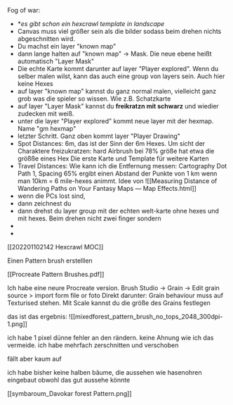 Fog of war: 
 - **es gibt schon ein hexcrawl template in landscape*
 - Canvas muss viel größer sein als die bilder sodass beim drehen nichts abgeschnitten wird.
 - Du machst ein layer "known map"
- dann lange halten auf "known map" -> Mask. Die neue ebene heißt automatisch "Layer Mask"
- Die echte Karte kommt darunter auf layer "Player explored". Wenn du selber malen wilst, kann das auch eine group von layers sein. Auch hier keine Hexes
- auf layer "known map" kannst du ganz normal malen, vielleicht ganz grob was die spieler so wissen. Wie z.B. Schatzkarte
- auf layer "Layer Mask" kannst du **freikratzn mit schwarz** und wiedier zudecken mit weiß.
- unter die layer "Player explored" kommt neue layer mit der hexmap. Name "gm hexmap"
- letzter Schritt. Ganz oben kommt layer "Player Drawing"
 - Spot Distances: 6m, das ist der Sinn der 6m Hexes. Um sicht der Charaktere freizukratzen: hard Airbrush bei 78% größe hat etwa die größße eines Hex Die erste Karte und Template für weitere Karten
 - Travel Distances: Wie kann ich die Entfernung messen: Cartography Dot Path 1, Spacing 65% ergibt einen Abstand der Punkte von 1 km wenn man 10km = 6 mile-hexes animmt. Idee von ![[Measuring Distance of Wandering Paths on Your Fantasy Maps — Map Effects.html]]
 - wenn die PCs lost sind, 
 - dann zeichnest du 
 - dann drehst du layer group mit der echten welt-karte ohne hexes und mit hexes. Beim drehen nicht zwei finger sondern
 - 
 - 

[[202201102142 Hexcrawl MOC]]


Einen Pattern brush erstelllen

[[Procreate Pattern Brushes.pdf]]

Ich habe eine neure Procreate version. Brush Studio -> Grain -> Edit grain source > import form file or foto
Direkt darunter: Grain behaviour muss auf Texturised stehen. Mit Scale kannst du die größe des Grains festlegen

das ist das ergebnis:  ![[mixedforest_pattern_brush_no_tops_2048_300dpi-1.png]]

ich habe 1 pixel dünne fehler an den rändern. keine Ahnung wie ich das vermeide. ich habe mehrfach zerschnitten und verschoben

fällt aber kaum auf 
 
 
 ich habe bisher keine halben bäume, die aussehen wie hasenohren eingebaut obwohl das gut aussehe könnte
 
 

 
 [[symbaroum_Davokar forest Pattern.png]]

